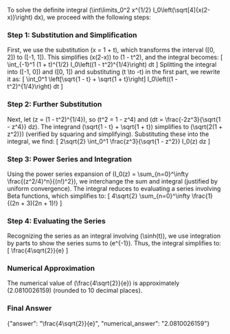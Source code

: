 
To solve the definite integral \(\int\limits_0^2 x^{1/2} I_0\left(\sqrt[4]{x(2-x)}\right) dx\), we proceed with the following steps:

### Step 1: Substitution and Simplification
First, we use the substitution \(x = 1 + t\), which transforms the interval \([0, 2]\) to \([-1, 1]\). This simplifies \(x(2-x)\) to \(1 - t^2\), and the integral becomes:
\[
\int_{-1}^1 (1 + t)^{1/2} I_0\left((1 - t^2)^{1/4}\right) dt
\]
Splitting the integral into \([-1, 0]\) and \([0, 1]\) and substituting \(t \to -t\) in the first part, we rewrite it as:
\[
\int_0^1 \left[\sqrt{1 - t} + \sqrt{1 + t}\right] I_0\left((1 - t^2)^{1/4}\right) dt
\]

### Step 2: Further Substitution
Next, let \(z = (1 - t^2)^{1/4}\), so \(t^2 = 1 - z^4\) and \(dt = \frac{-2z^3}{\sqrt{1 - z^4}} dz\). The integrand \(\sqrt{1 - t} + \sqrt{1 + t}\) simplifies to \(\sqrt{2(1 + z^2)}\) (verified by squaring and simplifying). Substituting these into the integral, we find:
\[
2\sqrt{2} \int_0^1 \frac{z^3}{\sqrt{1 - z^2}} I_0(z) dz
\]

### Step 3: Power Series and Integration
Using the power series expansion of \(I_0(z) = \sum_{n=0}^\infty \frac{(z^2/4)^n}{(n!)^2}\), we interchange the sum and integral (justified by uniform convergence). The integral reduces to evaluating a series involving Beta functions, which simplifies to:
\[
4\sqrt{2} \sum_{n=0}^\infty \frac{1}{(2n + 3)(2n + 1)!}
\]

### Step 4: Evaluating the Series
Recognizing the series as an integral involving \(\sinh(t)\), we use integration by parts to show the series sums to \(e^{-1}\). Thus, the integral simplifies to:
\[
\frac{4\sqrt{2}}{e}
\]

### Numerical Approximation
The numerical value of \(\frac{4\sqrt{2}}{e}\) is approximately \(2.0810026159\) (rounded to 10 decimal places).

### Final Answer
{"answer": "\\frac{4\\sqrt{2}}{e}", "numerical_answer": "2.0810026159"}